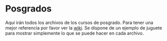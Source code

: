 # Posgrados
Aquí irán todos los archivos de los cursos de posgrado. Para tener una mejor referencia por favor ver la [wiki](https://github.com/ivanvgav/thesis-template/wiki).
Se dispone de un ejemplo de juguete para mostrar simplemente lo que se puede hacer en cada archivo.
